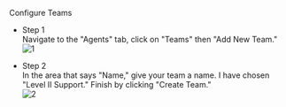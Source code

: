Configure Teams<br />

- Step 1<br />
Navigate to the "Agents" tab, click on "Teams" then "Add New Team."
<br />![1](https://github.com/ScotBlair/config-teams/assets/171102023/147df777-b282-4c80-9efa-62a1b6ea64b8)<br />

- Step 2<br />
In the area that says "Name," give your team a name.  I have chosen "Level II Support."  Finish by clicking "Create Team."
<br />![2](https://github.com/ScotBlair/config-teams/assets/171102023/0edf2f30-9381-44da-ba2f-909293d410d2)<br />
